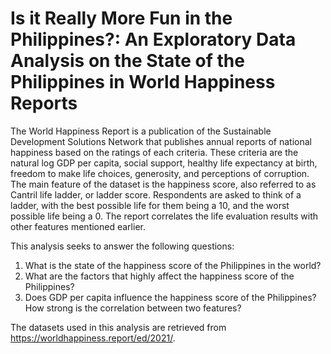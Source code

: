 # Is it Really More Fun in the Philippines?: An Exploratory Data Analysis on the State of the Philippines in World Happiness Reports

The World Happiness Report is a publication of the Sustainable Development Solutions Network that publishes annual reports of national happiness based on the ratings of each criteria. These criteria are the natural log GDP per capita, social support, healthy life expectancy at birth, freedom to make life choices, generosity, and perceptions of corruption. The main feature of the dataset is the happiness score, also referred to as Cantril life ladder, or ladder score. Respondents are asked to think of a ladder, with the best possible life for them being a 10, and the worst possible life being a 0. The report correlates the life evaluation results with other features mentioned earlier.

This analysis seeks to answer the following questions:

1. What is the state of the happiness score of the Philippines in the world?
2. What are the factors that highly affect the happiness score of the Philippines?
3. Does GDP per capita influence the happiness score of the Philippines? How strong is the correlation between two features?


The datasets used in this analysis are retrieved from https://worldhappiness.report/ed/2021/.

